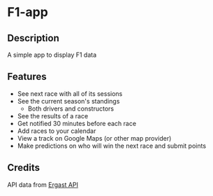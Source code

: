 # F1-app

## Description
A simple app to display F1 data

## Features
- See next race with all of its sessions
- See the current season's standings
  - Both drivers and constructors
- See the results of a race
- Get notified 30 minutes before each race
- Add races to your calendar
- View a track on Google Maps (or other map provider)
- Make predictions on who will win the next race and submit points

## Credits
API data from [Ergast API](http://ergast.com/mrd/)